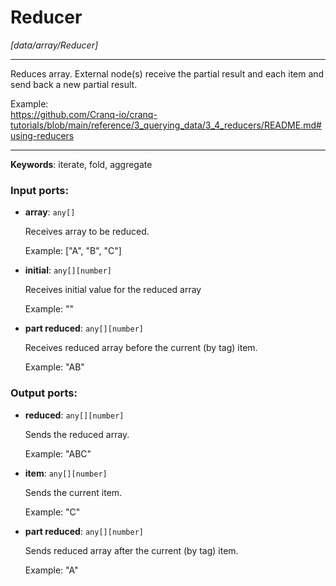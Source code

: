 # Reducer

_[data/array/Reducer]_

---

Reduces array. External node(s) receive the partial result and each item and send back a new partial result.  
  
Example:  
https://github.com/Cranq-io/cranq-tutorials/blob/main/reference/3_querying_data/3_4_reducers/README.md#using-reducers  

---

__Keywords__: iterate, fold, aggregate

### Input ports:

* __array__: ` any[] `

    Receives array to be reduced.
    
    Example:
    ["A", "B", "C"]


* __initial__: ` any[][number] `

    Receives initial value for the reduced array
    
    Example:
    ""


* __part reduced__: ` any[][number] `

    Receives reduced array before the current (by tag) item.
    
    Example:
    "AB"

### Output ports:

* __reduced__: ` any[][number] `

    Sends the reduced array.
    
    Example:
    "ABC"


* __item__: ` any[][number] `

    Sends the current item.
    
    Example:
    "C"


* __part reduced__: ` any[][number] `

    Sends reduced array after the current (by tag) item.
    
    Example:
    "A"

